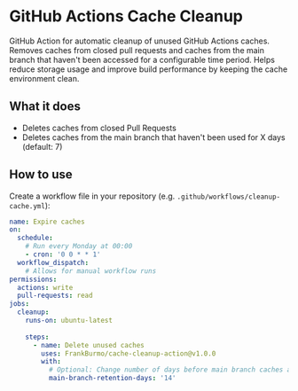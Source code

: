 # GitHub Actions Cache Cleanup

GitHub Action for automatic cleanup of unused GitHub Actions caches. Removes caches from closed pull requests and caches from the main branch that haven't been accessed for a configurable time period. Helps reduce storage usage and improve build performance by keeping the cache environment clean.

## What it does

- Deletes caches from closed Pull Requests
- Deletes caches from the main branch that haven't been used for X days (default: 7)

## How to use

Create a workflow file in your repository (e.g. `.github/workflows/cleanup-cache.yml`):

```yaml
name: Expire caches
on:
  schedule:
    # Run every Monday at 00:00
    - cron: '0 0 * * 1'
  workflow_dispatch:
    # Allows for manual workflow runs
permissions:
  actions: write
  pull-requests: read
jobs:
  cleanup:
    runs-on: ubuntu-latest
    
    steps:
      - name: Delete unused caches
        uses: FrankBurmo/cache-cleanup-action@v1.0.0
        with:
          # Optional: Change number of days before main branch caches are deleted (default: 7)
          main-branch-retention-days: '14'
